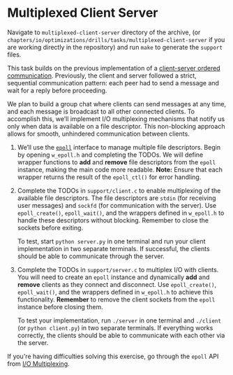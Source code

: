 # Multiplexed Client Server

Navigate to `multiplexed-client-server` directory of the archive, (or `chapters/io/optimizations/drills/tasks/multiplexed-client-server` if you are working directly in the repository) and run `make` to generate the `support` files.

This task builds on the previous implementation of a [client-server ordered communication](../../../../ipc/drills/tasks/client-server/README.md).
Previously, the client and server followed a strict, sequential communication pattern: each peer had to send a message and wait for a reply before proceeding.

We plan to build a group chat where clients can send messages at any time, and each message is broadcast to all other connected clients.
To accomplish this, we’ll implement I/O multiplexing mechanisms that notify us only when data is available on a file descriptor.
This non-blocking approach allows for smooth, unhindered communication between clients.

1. We’ll use the [`epoll`](https://man7.org/linux/man-pages/man7/epoll.7.html) interface to manage multiple file descriptors.
   Begin by opening `w_epoll.h` and completing the TODOs.
   We will define wrapper functions to **add** and **remove** file descriptors from the `epoll` instance, making the main code more readable.
   **Note:** Ensure that each wrapper returns the result of the `epoll_ctl()` for error handling.

1. Complete the TODOs in `support/client.c` to enable multiplexing of the available file descriptors.
   The file descriptors are `stdin` (for receiving user messages) and `sockfd` (for communication with the server).
   Use `epoll_create()`, `epoll_wait()`, and the wrappers defined in `w_epoll.h` to handle these descriptors without blocking.
   Remember to close the sockets before exiting.

   To test, start `python server.py` in one terminal and run your client implementation in two separate terminals.
   If successful, the clients should be able to communicate through the server.

1. Complete the TODOs in `support/server.c` to multiplex I/O with clients.
   You will need to create an `epoll` instance and dynamically **add** and **remove** clients as they connect and disconnect.
   Use `epoll_create()`, `epoll_wait()`, and the wrappers defined in `w_epoll.h` to achieve this functionality.
   **Remember** to remove the client sockets from the `epoll` instance before closing them.

   To test your implementation, run `./server` in one terminal and `./client` (or `python client.py`) in two separate terminals.
   If everything works correctly, the clients should be able to communicate with each other via the server.

If you're having difficulties solving this exercise, go through the `epoll` API from [I/O Multiplexing](../../../reading/io-multiplexing.md).
